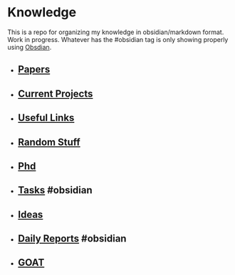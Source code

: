 # Knowledge

This is a repo for organizing my knowledge in obsidian/markdown format. Work in progress. Whatever has the #obsidian tag is only showing properly using [Obsdian](https://obsidian.md/).

- ## [Papers](/papers.md)
- ## [Current Projects](/current_projects.md)
- ## [Useful Links](/useful_links.md)
- ## [Random Stuff](/random_stuff.md)
- ## [Phd](/phd.md)
- ## [Tasks](/tasks.md) #obsidian
- ## [Ideas](ideas.md)
- ## [Daily Reports](daily_reports.md) #obsidian
- ## [GOAT](GOAT.md) 
